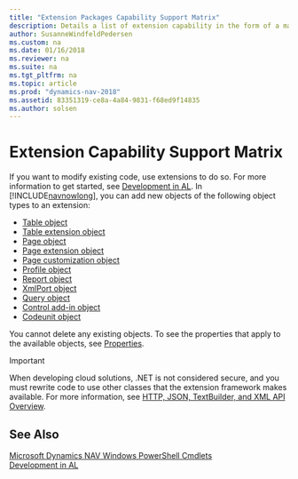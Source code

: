 ```yaml
---
title: "Extension Packages Capability Support Matrix"
description: Details a list of extension capability in the form of a matrix to help get started in Development AL.
author: SusanneWindfeldPedersen
ms.custom: na
ms.date: 01/16/2018
ms.reviewer: na
ms.suite: na
ms.tgt_pltfrm: na
ms.topic: article
ms.prod: "dynamics-nav-2018"
ms.assetid: 83351319-ce8a-4a84-9831-f68ed9f14835
ms.author: solsen
---
```


# Extension Capability Support Matrix
If you want to modify existing code, use extensions to do so. For more information to get started, see [Development in AL](developer/devenv-dev-overview.md). In [!INCLUDE[navnowlong](includes/navnowlong_md.md)], you can add new objects of the following object types to an extension:  

- [Table object](developer/devenv-table-object.md)
- [Table extension object](developer/devenv-table-ext-object.md)
- [Page object](developer/devenv-page-object.md)
- [Page extension object](developer/devenv-page-ext-object.md)
- [Page customization object](developer/devenv-page-customization-object.md)
- [Profile object](developer/devenv-profile-object.md)
- [Report object](developer/devenv-report-object.md)
- [XmlPort object](developer/devenv-xmlport-object.md)
- [Query object](developer/devenv-query-object.md)
- [Control add-in object](developer/devenv-control-addin-object.md)
- [Codeunit object](developer/devenv-codeunit-object.md)

You cannot delete any existing objects. To see the properties that apply to the available objects, see [Properties](developer/properties/devenv-properties.md). 

> [!IMPORTANT]  
> When developing cloud solutions, .NET is not considered secure, and you must rewrite code to use other classes that the extension framework makes available. For more information, see [HTTP, JSON, TextBuilder, and XML API Overview](developer/devenv-restapi-overview.md).

<!--
## Restricted properties  
 There are restrictions on certain property changes for modified objects. The following sections list the properties you cannot change. The cmdlets that create and install packages will halt with errors if any of these properties are changed in your extension.  

### Restricted properties on existing page modifications  
 You cannot change the values for the following properties for existing [!INCLUDE[navnow](includes/navnow_md.md)] pages in an extension.  

-   AccessByPermission  

-   AssistEdit  

-   AutoSplitKey  

-   CardPageID  

-   CharAllowed  

-   ContainerType  

-   ControlAddIn  

-   Data Type  

-   DataLength  

-   DateFormula  

-   DelayedInsert  

-   DeleteAllowed  

-   DrillDown  

-   DrillDownPageID  

-   Editable  

-   ExtendedDatatype  

-   FieldClass  

-   GroupType  

-   ID  

-   InsertAllowed  

-   LinkedObject  

-   Lookup  

-   LookupPageID  

-   MaxValue  

-   MinValue  

-   ModifyAllowed  

-   MultipleNewLines  

-   Name  

-   NotBlank  

-   Numeric  

-   PageType  

-   PartType  

-   PasteIsValid  

-   Permissions  

-   PopulateAllFields  

-   RefreshOnActivate  

-   SourceExpr  

-   SourceTable  

-   SourceTableTemporary  

-   SourceTableView  

-   SubType  

-   SystemPartID  

-   TableRelation  

-   TableType  

-   TestTableRelation  

-   ValidateTableRelation  

-   ValuesAllowed  

 Most of these are typically not properties changed through customization as they can have a negative effect on the [!INCLUDE[navnow](includes/navnow_md.md)] deployment.  

### Restricted properties on existing table modifications  
You cannot change the values for the following properties for existing tables and fields in an extension.  

#### Table Properties
-   Name  
-   DataPerCompany  
-   Permissions  
-   LookupPageID  
-   DrillDownPageID  
-   PasteIsValid  
-   LinkedObject  
-   TableType  

You can add table keys, but you cannot delete or modify existing keys.  

#### Field Properties
-   Name  
-   AccessByPermission  
-   Compressed  
-   Data Type  
-   DataLength  
-   DateFormula  
-   ExtendedDataType  
-   FieldClass  
-   MaxValue  
-   MinValue  
-   NotBlank  
-   Numeric  
-   Owner  
-   SQL Data Type  
-   SubType \(BLOB\)  
-   TableIDExpr  
-   TableRelation  
-   TestTableRelation  
-   ValidateTableRelation  
-   ValuesAllowed Width  

You can add fields to a table group, but you cannot remove fields or groups.  
-->

## See Also  
[Microsoft Dynamics NAV Windows PowerShell Cmdlets](Microsoft-Dynamics-NAV-Windows-PowerShell-Cmdlets.md)  
[Development in AL](developer/devenv-dev-overview.md)  
